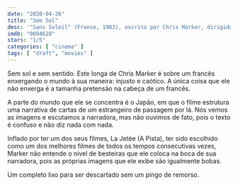 ```yaml
---
date: "2020-04-26"
title: "Sem Sol"
desc: '"Sans Soleil" (France, 1983), escrito por Chris Marker, dirigido por Chris Marker, com Florence Delay, Arielle Dombasle e Riyoko Ikeda.'
imdb: "0084628"
stars: "1/5"
categories: [ "cinema" ]
tags: [ "draft", "movies" ]
---
```

Sem sol e sem sentido. Este longa de Chris Marker é sobre um francês enxergando o mundo à sua maneira: injusto e caótico. A única coisa que ele não enxerga é a tamanha pretensão na cabeça de um francês.

A parte do mundo que ele se concentra é o Japão, em que o filme estrutura uma narrativa de cartas de um estrangeiro de passagem por lá. Nós vemos as imagens e escutamos a narradora, mas não ouvimos de fato, pois o texto é confuso e não diz nada com nada.

Inflado por ter um dos seus filmes, La Jetée (A Pista), ter sido escolhido como um dos melhores filmes de todos os tempos consecutivas vezes, Marker não entende o nível de besteiras que ele coloca na boca de sua narradora, pois as próprias imagens que ele exibe são igualmente bobas.

Um completo lixo para ser descartado sem um pingo de remorso.
